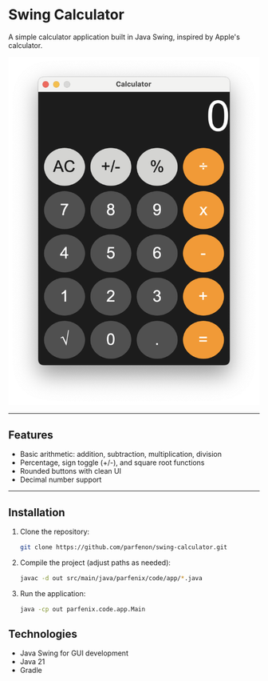 # Swing Calculator

A simple calculator application built in Java Swing, inspired by Apple's calculator.

![Calculator Screenshot](screenshot.png)

---
## Features

- Basic arithmetic: addition, subtraction, multiplication, division
- Percentage, sign toggle (+/-), and square root functions
- Rounded buttons with clean UI
- Decimal number support

---
## Installation

1. Clone the repository:
   ```bash
   git clone https://github.com/parfenon/swing-calculator.git
   ```
2. Compile the project (adjust paths as needed):
   ```bash
   javac -d out src/main/java/parfenix/code/app/*.java
   ```
3. Run the application:
   ```bash
   java -cp out parfenix.code.app.Main
   ```
   
## Technologies
- Java Swing for GUI development
- Java 21
- Gradle